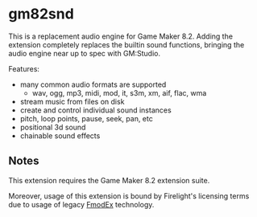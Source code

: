 # gm82snd
This is a replacement audio engine for Game Maker 8.2. Adding the extension completely replaces the builtin sound functions, bringing the audio engine near up to spec with GM:Studio.

Features:

- many common audio formats are supported
  - wav, ogg, mp3, midi, mod, it, s3m, xm, aif, flac, wma
- stream music from files on disk
- create and control individual sound instances
- pitch, loop points, pause, seek, pan, etc
- positional 3d sound
- chainable sound effects

## Notes
This extension requires the Game Maker 8.2 extension suite.

Moreover, usage of this extension is bound by Firelight's licensing terms due to usage of legacy [FmodEx](https://www.fmod.com) technology.
